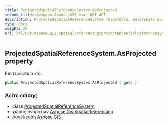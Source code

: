 ```yaml
---
title: ProjectedSpatialReferenceSystem.AsProjected
second_title: Αναφορά Aspose.GIS για .NET API
description: ProjectedSpatialReferenceSystem ιδιοκτησία. Επιστρέψτε αυτό.
type: docs
weight: 20
url: /el/net/aspose.gis.spatialreferencing/projectedspatialreferencesystem/asprojected/
---
```

## ProjectedSpatialReferenceSystem.AsProjected property

Επιστρέψτε αυτό.

```csharp
public ProjectedSpatialReferenceSystem AsProjected { get; }
```

### Δείτε επίσης

* class [ProjectedSpatialReferenceSystem](../)
* χώρος ονομάτων [Aspose.Gis.SpatialReferencing](../../projectedspatialreferencesystem/)
* συνέλευση [Aspose.GIS](../../../)



